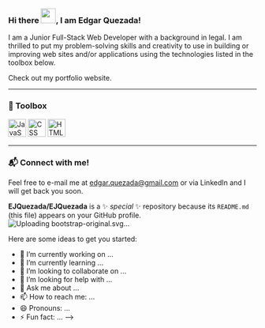 ### Hi there <img src="https://raw.githubusercontent.com/MartinHeinz/MartinHeinz/master/wave.gif" width="30px">, I am Edgar Quezada!

I am a Junior Full-Stack Web Developer with a background in legal. I am thrilled to put my problem-solving skills and creativity to use in building or improving web sites and/or applications using the technologies listed in the toolbox below.

Check out my portfolio website.  

---

### 🧰 Toolbox

<img src="https://cdn.worldvectorlogo.com/logos/javascript.svg" alt="JavaScript Logo" width="36" height="36"/> 
<img src="https://cdn.worldvectorlogo.com/logos/css3.svg" alt="CSS Logo" width="36" height="36"/>
<img src="https://cdn.worldvectorlogo.com/logos/html-1.svg" alt="HTML Logo" width="36" height="36"/>

---
### 📬 Connect with me!

Feel free to e-mail me at edgar.quezada@gmail.com or via LinkedIn and I will get back you soon.





**EJQuezada/EJQuezada** is a ✨ _special_ ✨ repository because its `README.md` (this file) appears on your GitHub profile.![Uploading bootstrap-original.svg…]()


Here are some ideas to get you started:

- 🔭 I’m currently working on ...
- 🌱 I’m currently learning ...
- 👯 I’m looking to collaborate on ...
- 🤔 I’m looking for help with ...
- 💬 Ask me about ...
- 📫 How to reach me: ...
- 😄 Pronouns: ...
- ⚡ Fun fact: ...
-->
